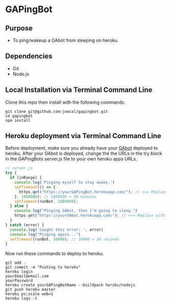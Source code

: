 # GAPingBot

## Purpose

- To ping/wakeup a GAbot from sleeping on heroku.

## Dependencies

- Git
- Node.js

## Local Installation via Terminal Command Line

Clone this repo then install with the following commands.

```
git clone git@github.com:joecal/gapingbot.git
cd gapingbot
npm install
```

## Heroku deployment via Terminal Command Line

Before deployment, make sure you already have your [GAbot](https://github.com/joecal/gabot "GAbot") deployed to heroku. After your GAbot is deployed, change the the URLs in the try block in the GAPingBots server.js file to your own heroku apps URLs.

```javascript
// server.js
try {
  if (inRange) {
    console.log('Pinging myself to stay awake.')
    setTimeout(() => {
      https.get("https://yourGAPingBot.herokuapp.com/"); // <<= Replace with your GAPingBot heroku app URL
    }, 1800000); // 1800000 = 30 minutes
    setTimeout(runBot, 1800000);
  } else {
    console.log("Pinging GAbot, then I'm going to sleep.")
    https.get("https://yourGAbot.herokuapp.com/"); // <<= Replace with your GAbot heroku app URL
  }
} catch (error) {
  console.log('Caught this error: ', error)
  console.log("Pinging again...")
  setTimeout(runBot, 10000); // 10000 = 10 seconds
}
```

Now run these commands to deploy to heroku.

```
git add .
git commit -m "Pushing to heroku"
heroku login
yourEmail@email.com     
yourPassword            
heroku create yourGAPingBotName --buildpack heroku/nodejs
git push heroku master
heroku ps:scale web=1
heroku logs -t
```
